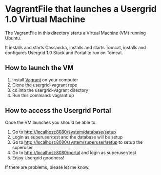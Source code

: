 # VagrantFile that launches a Usergrid 1.0 Virtual Machine 

The VagrantFile in this directory starts a Virtual Machine (VM) running Ubuntu.

It installs and starts Cassandra, installs and starts Tomcat, installs and 
configures Usergrid 1.0 Stack and Portal to run on Tomcat. 

## How to launch the VM

1. Install [Vagrant](https://www.vagrantup.com/) on your computer
2. Clone the usergrid-vagrant repo
3. cd into the usergrid-vagrant directory
4. Run this command: vagrant up


## How to access the Usergrid Portal

Once the VM launches you should be able to:

1. Go to [http://localhost:8080/system/database/setup](http://localhost:8080/system/database/setup)
2. Login as superuser/test and the database will be setup
3. Go to [http://localhost:8080/system/superuser/setup](http://localhost:8080/system/superuser/setup) to setup the superuser 
4. Go to [http://localhost:8080/portal](http://localhost:8080/portal) and login as superuser/test
5. Enjoy Usergrid goodness!

If there are problems, please let me know.
